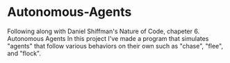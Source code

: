 # Autonomous-Agents
Following along with Daniel Shiffman's Nature of Code, chapeter 6. Autonomous Agents
In this project I've made a program that simulates "agents" that follow various behaviors on their own such as "chase", "flee", and "flock".
